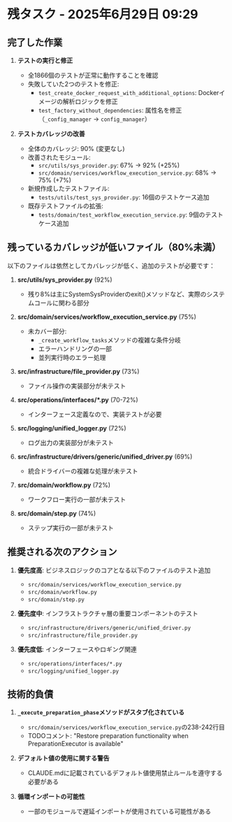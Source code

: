 # 残タスク - 2025年6月29日 09:29

## 完了した作業

1. **テストの実行と修正**
   - 全1866個のテストが正常に動作することを確認
   - 失敗していた2つのテストを修正:
     - `test_create_docker_request_with_additional_options`: Dockerイメージの解析ロジックを修正
     - `test_factory_without_dependencies`: 属性名を修正（`_config_manager` → `config_manager`）

2. **テストカバレッジの改善**
   - 全体のカバレッジ: 90% (変更なし)
   - 改善されたモジュール:
     - `src/utils/sys_provider.py`: 67% → 92% (+25%)
     - `src/domain/services/workflow_execution_service.py`: 68% → 75% (+7%)
   - 新規作成したテストファイル:
     - `tests/utils/test_sys_provider.py`: 16個のテストケース追加
   - 既存テストファイルの拡張:
     - `tests/domain/test_workflow_execution_service.py`: 9個のテストケース追加

## 残っているカバレッジが低いファイル（80%未満）

以下のファイルは依然としてカバレッジが低く、追加のテストが必要です：

1. **src/utils/sys_provider.py** (92%)
   - 残り8%は主にSystemSysProviderのexit()メソッドなど、実際のシステムコールに関わる部分

2. **src/domain/services/workflow_execution_service.py** (75%)
   - 未カバー部分:
     - `_create_workflow_tasks`メソッドの複雑な条件分岐
     - エラーハンドリングの一部
     - 並列実行時のエラー処理

3. **src/infrastructure/file_provider.py** (73%)
   - ファイル操作の実装部分が未テスト

4. **src/operations/interfaces/*.py** (70-72%)
   - インターフェース定義なので、実装テストが必要

5. **src/logging/unified_logger.py** (72%)
   - ログ出力の実装部分が未テスト

6. **src/infrastructure/drivers/generic/unified_driver.py** (69%)
   - 統合ドライバーの複雑な処理が未テスト

7. **src/domain/workflow.py** (72%)
   - ワークフロー実行の一部が未テスト

8. **src/domain/step.py** (74%)
   - ステップ実行の一部が未テスト

## 推奨される次のアクション

1. **優先度高**: ビジネスロジックのコアとなる以下のファイルのテスト追加
   - `src/domain/services/workflow_execution_service.py`
   - `src/domain/workflow.py`
   - `src/domain/step.py`

2. **優先度中**: インフラストラクチャ層の重要コンポーネントのテスト
   - `src/infrastructure/drivers/generic/unified_driver.py`
   - `src/infrastructure/file_provider.py`

3. **優先度低**: インターフェースやロギング関連
   - `src/operations/interfaces/*.py`
   - `src/logging/unified_logger.py`

## 技術的負債

1. **`_execute_preparation_phase`メソッドがスタブ化されている**
   - `src/domain/services/workflow_execution_service.py`の238-242行目
   - TODOコメント: "Restore preparation functionality when PreparationExecutor is available"

2. **デフォルト値の使用に関する警告**
   - CLAUDE.mdに記載されているデフォルト値使用禁止ルールを遵守する必要がある

3. **循環インポートの可能性**
   - 一部のモジュールで遅延インポートが使用されている可能性がある